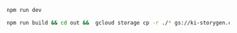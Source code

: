 ```bash
npm run dev
```

```bash
npm run build && cd out &&  gcloud storage cp -r ./* gs://ki-storygen.com && cd ..
```